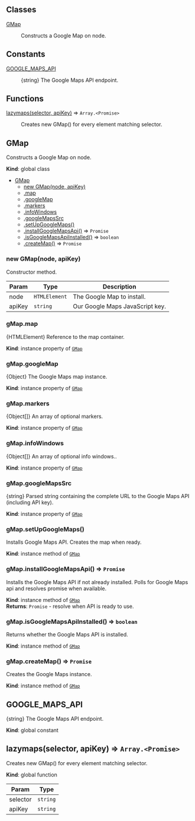 ## Classes

<dl>
<dt><a href="#GMap">GMap</a></dt>
<dd><p>Constructs a Google Map on node.</p>
</dd>
</dl>

## Constants

<dl>
<dt><a href="#GOOGLE_MAPS_API">GOOGLE_MAPS_API</a></dt>
<dd><p>{string} The Google Maps API endpoint.</p>
</dd>
</dl>

## Functions

<dl>
<dt><a href="#lazymaps">lazymaps(selector, apiKey)</a> ⇒ <code>Array.&lt;Promise&gt;</code></dt>
<dd><p>Creates new GMap() for every element matching selector.</p>
</dd>
</dl>

<a name="GMap"></a>

## GMap
Constructs a Google Map on node.

**Kind**: global class  

* [GMap](#GMap)
    * [new GMap(node, apiKey)](#new_GMap_new)
    * [.map](#GMap+map)
    * [.googleMap](#GMap+googleMap)
    * [.markers](#GMap+markers)
    * [.infoWindows](#GMap+infoWindows)
    * [.googleMapsSrc](#GMap+googleMapsSrc)
    * [.setUpGoogleMaps()](#GMap+setUpGoogleMaps)
    * [.installGoogleMapsApi()](#GMap+installGoogleMapsApi) ⇒ <code>Promise</code>
    * [.isGoogleMapsApiInstalled()](#GMap+isGoogleMapsApiInstalled) ⇒ <code>boolean</code>
    * [.createMap()](#GMap+createMap) ⇒ <code>Promise</code>

<a name="new_GMap_new"></a>

### new GMap(node, apiKey)
Constructor method.


| Param | Type | Description |
| --- | --- | --- |
| node | <code>HTMLElement</code> | The Google Map to install. |
| apiKey | <code>string</code> | Our Google Maps JavaScript key. |

<a name="GMap+map"></a>

### gMap.map
{HTMLElement} Reference to the map container.

**Kind**: instance property of <code>[GMap](#GMap)</code>  
<a name="GMap+googleMap"></a>

### gMap.googleMap
{Object} The Google Maps map instance.

**Kind**: instance property of <code>[GMap](#GMap)</code>  
<a name="GMap+markers"></a>

### gMap.markers
{Object[]} An array of optional markers.

**Kind**: instance property of <code>[GMap](#GMap)</code>  
<a name="GMap+infoWindows"></a>

### gMap.infoWindows
{Object[]} An array of optional info windows..

**Kind**: instance property of <code>[GMap](#GMap)</code>  
<a name="GMap+googleMapsSrc"></a>

### gMap.googleMapsSrc
{string} Parsed string containing the complete URL to the Google Maps API (including API key).

**Kind**: instance property of <code>[GMap](#GMap)</code>  
<a name="GMap+setUpGoogleMaps"></a>

### gMap.setUpGoogleMaps()
Installs Google Maps API.
Creates the map when ready.

**Kind**: instance method of <code>[GMap](#GMap)</code>  
<a name="GMap+installGoogleMapsApi"></a>

### gMap.installGoogleMapsApi() ⇒ <code>Promise</code>
Installs the Google Maps API if not already installed.
Polls for Google Maps api and resolves promise when available.

**Kind**: instance method of <code>[GMap](#GMap)</code>  
**Returns**: <code>Promise</code> - resolve when API is ready to use.  
<a name="GMap+isGoogleMapsApiInstalled"></a>

### gMap.isGoogleMapsApiInstalled() ⇒ <code>boolean</code>
Returns whether the Google Maps API is installed.

**Kind**: instance method of <code>[GMap](#GMap)</code>  
<a name="GMap+createMap"></a>

### gMap.createMap() ⇒ <code>Promise</code>
Creates the Google Maps instance.

**Kind**: instance method of <code>[GMap](#GMap)</code>  
<a name="GOOGLE_MAPS_API"></a>

## GOOGLE_MAPS_API
{string} The Google Maps API endpoint.

**Kind**: global constant  
<a name="lazymaps"></a>

## lazymaps(selector, apiKey) ⇒ <code>Array.&lt;Promise&gt;</code>
Creates new GMap() for every element matching selector.

**Kind**: global function  

| Param | Type |
| --- | --- |
| selector | <code>string</code> | 
| apiKey | <code>string</code> | 


